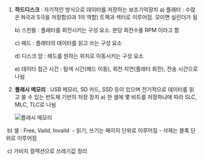 1. **하드디스크** : 자기적인 방식으로 데이터를 저장하는 보조기억장치 
   a) 플래터    :  수많은 N극과 S극을 저장함(0과 1의 역할)
                  트랙과 섹터로 이루어짐. 모이면 실린더가 됨

   b) 스핀들    : 플래터를 회전시키는 구성 요소. 분당 회전수를 RPM 이라고 함

   c) 헤드      : 플래터의 데이터를 읽고 쓰는 구성 요소

   d) 디스크 암 : 헤드를 원하는 위치로 이동시키는 구성 요소

   e) 데이터 접근 시간 : 탐색 시간(헤드 이동), 회전 지연(플래터 회전), 전송 시간으로 나뉨 

2. **플래시 메모리** : USB 메모리, SD 카드, SSD 등이 있으며 전기적으로 데이터를 읽고 쓸 수 있는 반도체 기반의 저장 장치
   a) 한 셀에 몇 비트를 저장하냐에 따라 SLC, MLC, TLC로 나뉨
   
      ![플래시 메모리](https://github.com/JAMONG08/WIL/blob/mk/2023/WEEK_05/%F0%9F%8D%87/%ED%94%8C%EB%9E%98%EC%8B%9C%20%EB%A9%94%EB%AA%A8%EB%A6%AC.png)

​	  b) 셀 : Free, Vaild, Invaild
  ​	- 읽기, 쓰기는 페이지 단위로 이루어짐
​	  	- 삭제는 블록 단위로 이루어짐

  ​	c) 가비지 컬렉션으로 쓰레기값 정리
